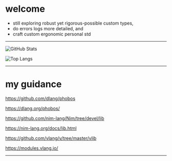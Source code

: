 # welcome

- still exploring robust yet rigorous-possible custom types,
- do errors logs more detailed, and
- craft custom ergonomic personal std

---

![GitHub Stats](https://github-readme-stats.vercel.app/api?username=naranyala&show_icons=true&theme=radical)

![Top Langs](https://github-readme-stats.vercel.app/api/top-langs/?username=naranyala&layout=compact&theme=radical)

---

# my guidance

https://github.com/dlang/phobos

https://dlang.org/phobos/

https://github.com/nim-lang/Nim/tree/devel/lib

https://nim-lang.org/docs/lib.html

https://github.com/vlang/v/tree/master/vlib

https://modules.vlang.io/

---


